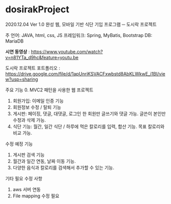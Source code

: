 # dosirakProject



2020.12.04 Ver 1.0 완성
웹, 모바일 기반 식단 기입 프로그램 ─ 도시락 프로젝트

주 언어: JAVA, html, css, JS
프레임워크: Spring, MyBatis, Bootstrap
DB: MariaDB


**시연 동영상**
: https://www.youtube.com/watch?v=n81YTa_d9hc&feature=youtu.be

도시락 프로젝트 포트폴리오
: https://drive.google.com/file/d/1apUnriKSVACFxwbstd8AbKLWkwE_i1BI/view?usp=sharing

주요 기능
0. MVC2 패턴을 사용한 웹 프로젝트 
1. 회원가입: 이메일 인증 기능
2. 회원정보 수정 / 탈퇴 기능
3. 게시판: 페이징, 댓글, 대댓글, 로그인 한 회원만 글쓰기와 댓글 가능. 글쓴이 본인만 수정과 삭제 가능.
4. 식단 기능: 월간, 일간 식단 / 하루에 먹은 칼로리를 입력, 합산 기능. 목표 칼로리와 비교 가능.

수정 예정 기능
1. 게시판 검색 기능 
2. 월간과 일간 연동, 날짜 이동 기능. 
3. 다양한 음식과 칼로리를 검색해서 추가할 수 있는 기능.

기타 필요 수정 사항
1. aws 서버 연동
2. File mapping 수정 필요

